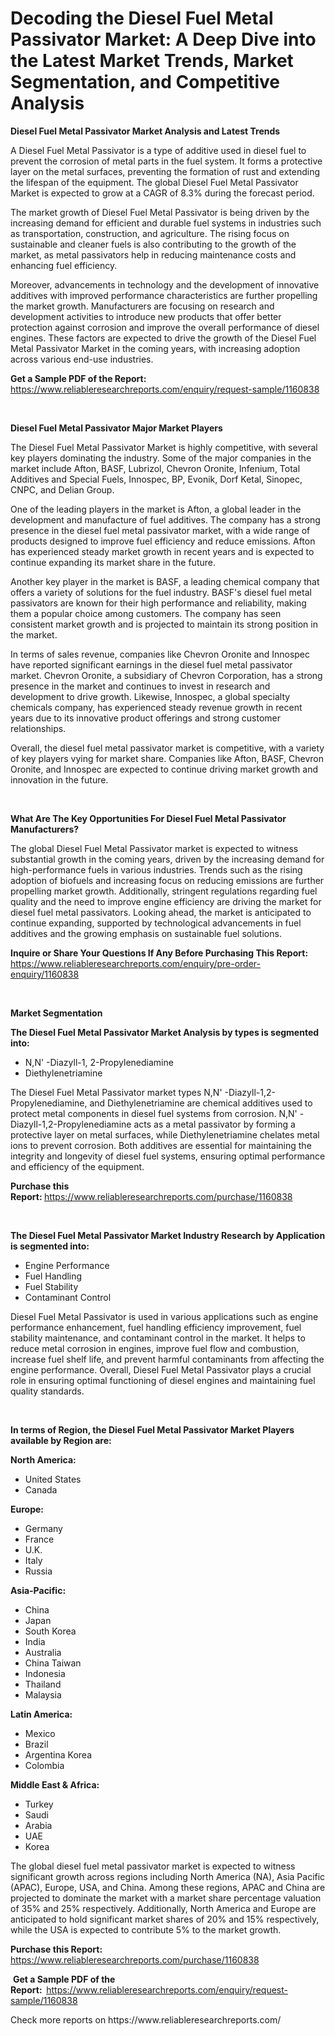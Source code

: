 <p><h1>Decoding the Diesel Fuel Metal Passivator Market: A Deep Dive into the Latest Market Trends, Market Segmentation, and Competitive Analysis</h1></p><p><strong>Diesel Fuel Metal Passivator Market Analysis and Latest Trends</strong></p>
<p><p>A Diesel Fuel Metal Passivator is a type of additive used in diesel fuel to prevent the corrosion of metal parts in the fuel system. It forms a protective layer on the metal surfaces, preventing the formation of rust and extending the lifespan of the equipment. The global Diesel Fuel Metal Passivator Market is expected to grow at a CAGR of 8.3% during the forecast period. </p><p>The market growth of Diesel Fuel Metal Passivator is being driven by the increasing demand for efficient and durable fuel systems in industries such as transportation, construction, and agriculture. The rising focus on sustainable and cleaner fuels is also contributing to the growth of the market, as metal passivators help in reducing maintenance costs and enhancing fuel efficiency. </p><p>Moreover, advancements in technology and the development of innovative additives with improved performance characteristics are further propelling the market growth. Manufacturers are focusing on research and development activities to introduce new products that offer better protection against corrosion and improve the overall performance of diesel engines. These factors are expected to drive the growth of the Diesel Fuel Metal Passivator Market in the coming years, with increasing adoption across various end-use industries.</p></p>
<p><strong>Get a Sample PDF of the Report:&nbsp;</strong> <a href="https://www.reliableresearchreports.com/enquiry/request-sample/1160838">https://www.reliableresearchreports.com/enquiry/request-sample/1160838</a></p>
<p>&nbsp;</p>
<p><strong>Diesel Fuel Metal Passivator Major Market Players</strong></p>
<p><p>The Diesel Fuel Metal Passivator Market is highly competitive, with several key players dominating the industry. Some of the major companies in the market include Afton, BASF, Lubrizol, Chevron Oronite, Infenium, Total Additives and Special Fuels, Innospec, BP, Evonik, Dorf Ketal, Sinopec, CNPC, and Delian Group.</p><p>One of the leading players in the market is Afton, a global leader in the development and manufacture of fuel additives. The company has a strong presence in the diesel fuel metal passivator market, with a wide range of products designed to improve fuel efficiency and reduce emissions. Afton has experienced steady market growth in recent years and is expected to continue expanding its market share in the future.</p><p>Another key player in the market is BASF, a leading chemical company that offers a variety of solutions for the fuel industry. BASF's diesel fuel metal passivators are known for their high performance and reliability, making them a popular choice among customers. The company has seen consistent market growth and is projected to maintain its strong position in the market.</p><p>In terms of sales revenue, companies like Chevron Oronite and Innospec have reported significant earnings in the diesel fuel metal passivator market. Chevron Oronite, a subsidiary of Chevron Corporation, has a strong presence in the market and continues to invest in research and development to drive growth. Likewise, Innospec, a global specialty chemicals company, has experienced steady revenue growth in recent years due to its innovative product offerings and strong customer relationships.</p><p>Overall, the diesel fuel metal passivator market is competitive, with a variety of key players vying for market share. Companies like Afton, BASF, Chevron Oronite, and Innospec are expected to continue driving market growth and innovation in the future.</p></p>
<p>&nbsp;</p>
<p><strong>What Are The Key Opportunities For Diesel Fuel Metal Passivator Manufacturers?</strong></p>
<p><p>The global Diesel Fuel Metal Passivator market is expected to witness substantial growth in the coming years, driven by the increasing demand for high-performance fuels in various industries. Trends such as the rising adoption of biofuels and increasing focus on reducing emissions are further propelling market growth. Additionally, stringent regulations regarding fuel quality and the need to improve engine efficiency are driving the market for diesel fuel metal passivators. Looking ahead, the market is anticipated to continue expanding, supported by technological advancements in fuel additives and the growing emphasis on sustainable fuel solutions.</p></p>
<p><strong>Inquire or Share Your Questions If Any Before Purchasing This Report:</strong> <a href="https://www.reliableresearchreports.com/enquiry/pre-order-enquiry/1160838">https://www.reliableresearchreports.com/enquiry/pre-order-enquiry/1160838</a></p>
<p>&nbsp;</p>
<p><strong>Market Segmentation</strong></p>
<p><strong>The Diesel Fuel Metal Passivator Market Analysis by types is segmented into:</strong></p>
<p><ul><li>N,N' -Diazyll-1, 2-Propylenediamine</li><li>Diethylenetriamine</li></ul></p>
<p><p>The Diesel Fuel Metal Passivator market types N,N' -Diazyll-1,2-Propylenediamine, and Diethylenetriamine are chemical additives used to protect metal components in diesel fuel systems from corrosion. N,N' -Diazyll-1,2-Propylenediamine acts as a metal passivator by forming a protective layer on metal surfaces, while Diethylenetriamine chelates metal ions to prevent corrosion. Both additives are essential for maintaining the integrity and longevity of diesel fuel systems, ensuring optimal performance and efficiency of the equipment.</p></p>
<p><strong>Purchase this Report:&nbsp;</strong><a href="https://www.reliableresearchreports.com/purchase/1160838">https://www.reliableresearchreports.com/purchase/1160838</a></p>
<p>&nbsp;</p>
<p><strong>The Diesel Fuel Metal Passivator Market Industry Research by Application is segmented into:</strong></p>
<p><ul><li>Engine Performance</li><li>Fuel Handling</li><li>Fuel Stability</li><li>Contaminant Control</li></ul></p>
<p><p>Diesel Fuel Metal Passivator is used in various applications such as engine performance enhancement, fuel handling efficiency improvement, fuel stability maintenance, and contaminant control in the market. It helps to reduce metal corrosion in engines, improve fuel flow and combustion, increase fuel shelf life, and prevent harmful contaminants from affecting the engine performance. Overall, Diesel Fuel Metal Passivator plays a crucial role in ensuring optimal functioning of diesel engines and maintaining fuel quality standards.</p></p>
<p>&nbsp;</p>
<p><strong>In terms of Region, the Diesel Fuel Metal Passivator Market Players available by Region are:</strong></p>
<p>
    <p> <strong> North America: </strong>
        <ul>
            <li>United States</li>
            <li>Canada</li>
        </ul>
        </p> 
    <p> <strong> Europe: </strong>
        <ul>
            <li>Germany</li>
            <li>France</li>
            <li>U.K.</li>
            <li>Italy</li>
            <li>Russia</li>
        </ul>
        </p> 
    <p> <strong> Asia-Pacific: </strong>
        <ul>
            <li>China</li>
            <li>Japan</li>
            <li>South Korea</li>
            <li>India</li>
            <li>Australia</li>
            <li>China Taiwan</li>
            <li>Indonesia</li>
            <li>Thailand</li>
            <li>Malaysia</li>
        </ul>
        </p> 
    <p> <strong> Latin America: </strong>
        <ul>
            <li>Mexico</li>
            <li>Brazil</li>
            <li>Argentina Korea</li>
            <li>Colombia</li>
        </ul>
        </p> 
    <p> <strong> Middle East & Africa: </strong>
        <ul>
            <li>Turkey</li>
            <li>Saudi</li>
            <li>Arabia</li>
            <li>UAE</li>
            <li>Korea</li>
        </ul>
    </p>
    </p>
<p><p>The global diesel fuel metal passivator market is expected to witness significant growth across regions including North America (NA), Asia Pacific (APAC), Europe, USA, and China. Among these regions, APAC and China are projected to dominate the market with a market share percentage valuation of 35% and 25% respectively. Additionally, North America and Europe are anticipated to hold significant market shares of 20% and 15% respectively, while the USA is expected to contribute 5% to the market growth.</p></p>
<p><strong>Purchase this Report: </strong><a href="https://www.reliableresearchreports.com/purchase/1160838">https://www.reliableresearchreports.com/purchase/1160838</a></p>
<p>&nbsp;<strong>Get a Sample PDF of the Report:&nbsp;&nbsp;</strong><a href="https://www.reliableresearchreports.com/enquiry/request-sample/1160838">https://www.reliableresearchreports.com/enquiry/request-sample/1160838</a></p>
<p><strong></strong></p>
<p>Check more reports on https://www.reliableresearchreports.com/</p>